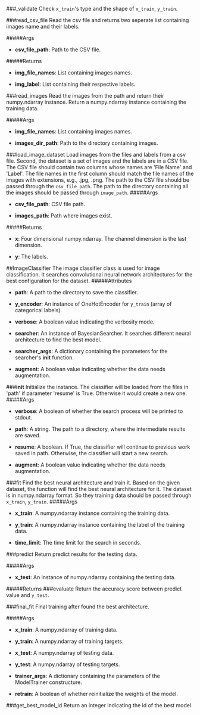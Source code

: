 ###_validate
Check `x_train`'s type and the shape of `x_train`, `y_train`.

###read_csv_file
Read the csv file and returns two seperate list containing images name and their labels.

#####Args
* **csv_file_path**: Path to the CSV file.

#####Returns
* **img_file_names**: List containing images names.

* **img_label**: List containing their respective labels.

###read_images
Read the images from the path and return their numpy.ndarray instance. Return a numpy.ndarray instance containing the training data.

#####Args
* **img_file_names**: List containing images names.

* **images_dir_path**: Path to the directory containing images.

###load_image_dataset
Load images from the files and labels from a csv file.
Second, the dataset is a set of images and the labels are in a CSV file. The CSV file should contain two columns whose names are 'File Name' and 'Label'. The file names in the first column should match the file names of the images with extensions, e.g., .jpg, .png. The path to the CSV file should be passed through the `csv_file_path`. The path to the directory containing all the images should be passed through `image_path`.
#####Args
* **csv_file_path**: CSV file path.

* **images_path**: Path where images exist.

#####Returns
* **x**: Four dimensional numpy.ndarray. The channel dimension is the last dimension.

* **y**: The labels.

##ImageClassifier
The image classifier class is used for image classification. It searches convolutional neural network architectures for the best configuration for the dataset.
#####Attributes
* **path**: A path to the directory to save the classifier.

* **y_encoder**: An instance of OneHotEncoder for `y_train` (array of categorical labels).

* **verbose**: A boolean value indicating the verbosity mode.

* **searcher**: An instance of BayesianSearcher. It searches different
    neural architecture to find the best model.

* **searcher_args**: A dictionary containing the parameters for the searcher's __init__ function.

* **augment**: A boolean value indicating whether the data needs augmentation.

###__init__
Initialize the instance.
The classifier will be loaded from the files in 'path' if parameter 'resume' is True. Otherwise it would create a new one.
#####Args
* **verbose**: A boolean of whether the search process will be printed to stdout.

* **path**: A string. The path to a directory, where the intermediate results are saved.

* **resume**: A boolean. If True, the classifier will continue to previous work saved in path.
    Otherwise, the classifier will start a new search.

* **augment**: A boolean value indicating whether the data needs augmentation.

###fit
Find the best neural architecture and train it.
Based on the given dataset, the function will find the best neural architecture for it. The dataset is in numpy.ndarray format. So they training data should be passed through `x_train`, `y_train`.
#####Args
* **x_train**: A numpy.ndarray instance containing the training data.

* **y_train**: A numpy.ndarray instance containing the label of the training data.

* **time_limit**: The time limit for the search in seconds.

###predict
Return predict results for the testing data.

#####Args
* **x_test**: An instance of numpy.ndarray containing the testing data.

#####Returns
###evaluate
Return the accuracy score between predict value and `y_test`.

###final_fit
Final training after found the best architecture.

#####Args
* **x_train**: A numpy.ndarray of training data.

* **y_train**: A numpy.ndarray of training targets.

* **x_test**: A numpy.ndarray of testing data.

* **y_test**: A numpy.ndarray of testing targets.

* **trainer_args**: A dictionary containing the parameters of the ModelTrainer constructure.

* **retrain**: A boolean of whether reinitialize the weights of the model.

###get_best_model_id
Return an integer indicating the id of the best model.

